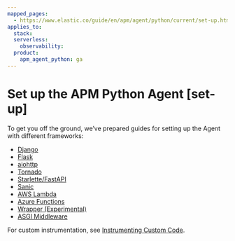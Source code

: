 ```yaml
---
mapped_pages:
  - https://www.elastic.co/guide/en/apm/agent/python/current/set-up.html
applies_to:
  stack:
  serverless:
    observability:
  product:
    apm_agent_python: ga
---
```


# Set up the APM Python Agent [set-up]

To get you off the ground, we’ve prepared guides for setting up the Agent with different frameworks:

* [Django](/reference/django-support.md)
* [Flask](/reference/flask-support.md)
* [aiohttp](/reference/aiohttp-server-support.md)
* [Tornado](/reference/tornado-support.md)
* [Starlette/FastAPI](/reference/starlette-support.md)
* [Sanic](/reference/sanic-support.md)
* [AWS Lambda](/reference/lambda-support.md)
* [Azure Functions](/reference/azure-functions-support.md)
* [Wrapper (Experimental)](/reference/wrapper-support.md)
* [ASGI Middleware](/reference/asgi-middleware.md)

For custom instrumentation, see [Instrumenting Custom Code](/reference/instrumenting-custom-code.md).











